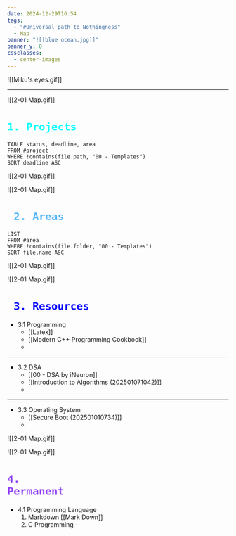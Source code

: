 ```yaml
---
date: 2024-12-29T16:54
tags:
  - "#Universal_path_to_Nothingness"
  - Map
banner: "![[blue ocean.jpg]]"
banner_y: 0
cssclasses:
  - center-images
---
```

![[Miku's eyes.gif]]

---
![[2-01 Map.gif]]
# <code style="color:Cyan">1. Projects </code> 
  
  ```dataview
TABLE status, deadline, area
FROM #project
WHERE !contains(file.path, "00 - Templates")
SORT deadline ASC
```


![[2-01 Map.gif]]

![[2-01 Map.gif]]

# <code style="color:#54b6f8"> 2. Areas </code>

```dataview
LIST
FROM #area
WHERE !contains(file.folder, "00 - Templates")
SORT file.name ASC
```


![[2-01 Map.gif]]

![[2-01 Map.gif]]

# <code style="color:blue"> 3. Resources </code>
  
 + 3.1 Programming 
     - [[Latex]]
     - [[Modern C++ Programming Cookbook]]
     - 

---

 + 3.2 DSA
     - [[00 - DSA by iNeuron]]
     - [[Introduction to Algorithms (202501071042)]]
     - 

---

 + 3.3 Operating System
     -  [[Secure Boot (202501010734)]]
     - 


![[2-01 Map.gif]]

![[2-01 Map.gif]]


# <code style="color:#9446f8">4. Permanent</code>

 - 4.1 Programming Language
    1. Markdown [[Mark Down]]
    2. C Programming - 
